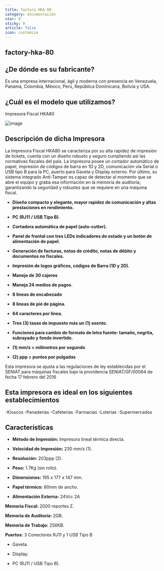 ```yaml
---
title: factory HKA 80
category: documentación
star: 9
sticky: 9
article: false
icon: customize
---
```



**factory-hka-80**
--

**¿De dónde es su fabricante?**
-

Es una empresa internacional, ágil y moderna con presencia en Venezuela, Panamá, Colombia, México, Perú, República Dominicana, Bolivia y USA. 

**¿Cuál es el modelo que utilizamos?**
-

 Impresora Fiscal HKA80

 ![image](https://github.com/Soporte-FuncionalERP/docs/assets/168581711/0a1fcbd4-d453-422c-bdd9-6de74c9abe07)


 **Descripción de dicha Impresora**
 -

 La Impresora Fiscal HKA80 se caracteriza por su alta rapidez de impresión de tickets, cuenta con un diseño robusto y seguro cumpliendo así las normativas fiscales del país. La impresora posee un cortador automático de papel, impresión de códigos de barra en 1D y 2D, comunicación vía Serial o USB tipo B para la PC, puerto para Gaveta y Display externo. Por último, su sistema integrado Anti-Tamper es capaz de detectar al momento que se abre el equipo y graba esa información en la memoria de auditoría, garantizando la seguridad y robustez que se requiere en una máquina fiscal.

- **Diseño compacto y elegante, mayor rapidez de comunicación y altas prestaciones en rendimiento.**

- **PC (RJ11 / USB Tipo B).**

- **Cortadora automática de papel (auto-cutter).**	

- **Panel de frontal con tres LEDs indicadores de estado y un botón de alimentación de papel.**	 

- **Generación de facturas, notas de crédito, notas de débito y documentos no fiscales.**	 

- **Impresión de logos gráficos, códigos de Barra (1D y 2D).**	

- **Manejo de 30 cajeros**	 

- **Maneja 24 medios de pagos.**	 

- **8 líneas de encabezado**	 

- **8 líneas de pié de página.**	 

- **64 caracteres por línea.**	 

- **Tres (3) tasas de impuesto más un (1) exento.**	 

- **Funciones para cambio de formato de letra fuente: tamaño, negrita, subrayado y fondo invertido.**	 

- **(1) mm/s = milímetros por segundo** 

- **(2) ppp = puntos por pulgadas**

Esta impresora se ajusta a las regulaciones de ley establecidas por el SENIAT para máquinas fiscales bajo la providencia SENIAT/GF/00064 de fecha 17 febrero del 2016

**Esta impresora es ideal en los siguientes establecimientos**
-

-Kioscos
-Panaderías
-Cafeterías
-Farmacias
-Loterías
-Supermercados 

**Características**
-

- **Método de Impresión:**	Impresora lineal térmica directa.

- **Velocidad de Impresión:**	230 mm/s (1).

- **Resolución:** 	203ppp (2).

- **Peso:** 	1.7Kg (sin rollo).

- **Dimensiones:**	195 x 177 x 147 mm.

- **Papel térmico:**	80mm de ancho.

- **Alimentación Externa:** 	24Vcc 2A

**Memoria Fiscal:** 	2000 reportes Z.

**Memoria de Auditoría:**	2GB.

**Memoria de Trabajo:**	256KB.

**Puertos:**
3 Conectores RJ11 y 1 USB Tipo B
 	
* Gaveta.
 	
* Display.
 	
* PC (RJ11 / USB Tipo B).


